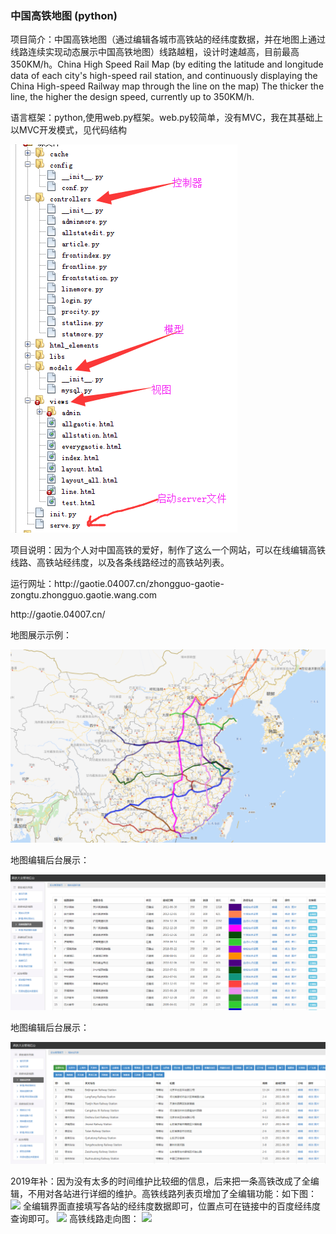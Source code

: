 <p><h3>中国高铁地图 (python)</h3></p>
<p>项目简介：中国高铁地图（通过编辑各城市高铁站的经纬度数据，并在地图上通过线路连续实现动态展示中国高铁地图）线路越粗，设计时速越高，目前最高350KM/h。China High Speed Rail Map (by editing the latitude and longitude data of each city's high-speed rail station, and continuously displaying the China High-speed Railway map through the line on the map) The thicker the line, the higher the design speed, currently up to 350KM/h.</p>
<p>语言框架：python,使用web.py框架。web.py较简单，没有MVC，我在其基础上以MVC开发模式，见代码结构</p>
<p><img src="https://github.com/KermitCode/china-gaotie-map/blob/master/html_elements/gaotie-python10.png"></p>
<p>项目说明：因为个人对中国高铁的爱好，制作了这么一个网站，可以在线编辑高铁线路、高铁站经纬度，以及各条线路经过的高铁站列表。</p>
<p>运行网址：http://gaotie.04007.cn/zhongguo-gaotie-zongtu.zhongguo.gaotie.wang.com</p>
<p>        http://gaotie.04007.cn/</p>
<p>地图展示示例：</p>
<p><img src="https://github.com/KermitCode/china-gaotie-map/blob/master/html_elements/gaotie13.png"></p>

<p>地图编辑后台展示：</p>
<p><img src="https://github.com/KermitCode/china-gaotie-map/blob/master/html_elements/gaotie11.png"></p>

<p>地图编辑后台展示：</p>
<p><img src="https://github.com/KermitCode/china-gaotie-map/blob/master/html_elements/gaotie12.png"></p>

2019年补：因为没有太多的时间维护比较细的信息，后来把一条高铁改成了全编辑，不用对各站进行详细的维护。高铁线路列表页增加了全编辑功能：如下图：
<img src="https://github.com/KermitCode/china-gaotie-map_python_web.py/blob/master/%E9%AB%98%E9%93%81%E5%A4%A7%E5%85%A8-%E5%85%A8%E7%BC%96%E8%BE%91.jpg?raw=true">
全编辑界面直接填写各站的经纬度数据即可，位置点可在链接中的百度经纬度查询即可。
<img src="https://github.com/KermitCode/china-gaotie-map_python_web.py/blob/master/%E9%AB%98%E9%93%81%E5%A4%A7%E5%85%A8%E7%AE%A1%E7%90%86%E5%90%8E%E5%8F%B0-%E5%85%A8%E7%BC%96%E8%BE%91.jpg?raw=true">
高铁线路走向图：
<img src="https://github.com/KermitCode/china-gaotie-map_python_web.py/blob/master/%E9%AB%98%E9%93%81%E7%BA%BF%E8%B7%AF%E8%B5%B0%E5%90%91.jpg?raw=true">
